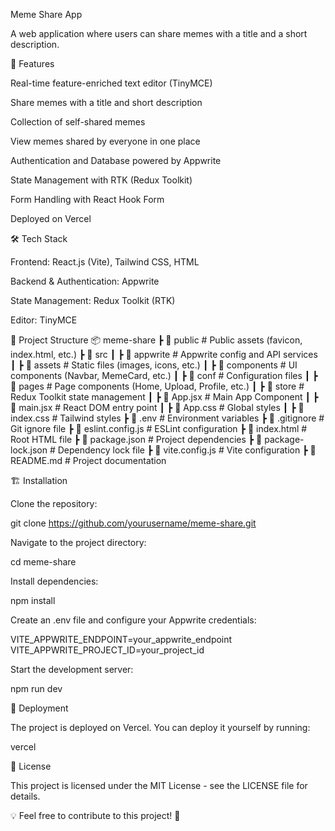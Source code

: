 Meme Share App

A web application where users can share memes with a title and a short description.

🚀 Features

Real-time feature-enriched text editor (TinyMCE)

Share memes with a title and short description

Collection of self-shared memes

View memes shared by everyone in one place

Authentication and Database powered by Appwrite

State Management with RTK (Redux Toolkit)

Form Handling with React Hook Form

Deployed on Vercel

🛠️ Tech Stack

Frontend: React.js (Vite), Tailwind CSS, HTML

Backend & Authentication: Appwrite

State Management: Redux Toolkit (RTK)

Editor: TinyMCE

📂 Project Structure
📦 meme-share
┣ 📂 public             # Public assets (favicon, index.html, etc.)
┣ 📂 src
┃ ┣ 📂 appwrite         # Appwrite config and API services
┃ ┣ 📂 assets           # Static files (images, icons, etc.)
┃ ┣ 📂 components       # UI components (Navbar, MemeCard, etc.)
┃ ┣ 📂 conf             # Configuration files
┃ ┣ 📂 pages            # Page components (Home, Upload, Profile, etc.)
┃ ┣ 📂 store            # Redux Toolkit state management
┃ ┣ 📜 App.jsx           # Main App Component
┃ ┣ 📜 main.jsx         # React DOM entry point
┃ ┣ 📜 App.css          # Global styles
┃ ┣ 📜 index.css        # Tailwind styles
┣ 📜 .env               # Environment variables
┣ 📜 .gitignore         # Git ignore file
┣ 📜 eslint.config.js   # ESLint configuration
┣ 📜 index.html         # Root HTML file
┣ 📜 package.json       # Project dependencies
┣ 📜 package-lock.json  # Dependency lock file
┣ 📜 vite.config.js     # Vite configuration
┣ 📜 README.md          # Project documentation

🏗️ Installation

Clone the repository:

git clone https://github.com/yourusername/meme-share.git

Navigate to the project directory:

cd meme-share

Install dependencies:

npm install

Create an .env file and configure your Appwrite credentials:

VITE_APPWRITE_ENDPOINT=your_appwrite_endpoint
VITE_APPWRITE_PROJECT_ID=your_project_id

Start the development server:

npm run dev

🚀 Deployment

The project is deployed on Vercel. You can deploy it yourself by running:

vercel

📜 License

This project is licensed under the MIT License - see the LICENSE file for details.

💡 Feel free to contribute to this project! 🎉
